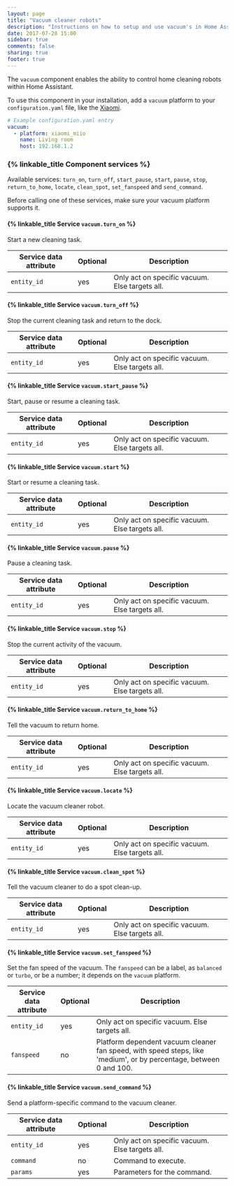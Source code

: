 ```yaml
---
layout: page
title: "Vacuum cleaner robots"
description: "Instructions on how to setup and use vacuum's in Home Assistant."
date: 2017-07-28 15:00
sidebar: true
comments: false
sharing: true
footer: true
---
```


The `vacuum` component enables the ability to control home cleaning robots within Home Assistant.

To use this component in your installation, add a `vacuum` platform to your `configuration.yaml` file, like the [Xiaomi](/components/vacuum.xiaomi_miio/).

```yaml
# Example configuration.yaml entry
vacuum:
  - platform: xiaomi_miio
    name: Living room
    host: 192.168.1.2
```

### {% linkable_title Component services %}

Available services: `turn_on`, `turn_off`, `start_pause`, `start`, `pause`, `stop`, `return_to_home`, `locate`, `clean_spot`, `set_fanspeed` and `send_command`.

Before calling one of these services, make sure your vacuum platform supports it.

#### {% linkable_title Service `vacuum.turn_on` %}

Start a new cleaning task.

| Service data attribute    | Optional | Description                                           |
|---------------------------|----------|-------------------------------------------------------|
| `entity_id`               |      yes | Only act on specific vacuum. Else targets all.        |

#### {% linkable_title Service `vacuum.turn_off` %}

Stop the current cleaning task and return to the dock.

| Service data attribute    | Optional | Description                                           |
|---------------------------|----------|-------------------------------------------------------|
| `entity_id`               |      yes | Only act on specific vacuum. Else targets all.        |

#### {% linkable_title Service `vacuum.start_pause` %}

Start, pause or resume a cleaning task.

| Service data attribute    | Optional | Description                                           |
|---------------------------|----------|-------------------------------------------------------|
| `entity_id`               |      yes | Only act on specific vacuum. Else targets all.        |

#### {% linkable_title Service `vacuum.start` %}

Start or resume a cleaning task.

| Service data attribute    | Optional | Description                                           |
|---------------------------|----------|-------------------------------------------------------|
| `entity_id`               |      yes | Only act on specific vacuum. Else targets all.        |

#### {% linkable_title Service `vacuum.pause` %}

Pause a cleaning task.

| Service data attribute    | Optional | Description                                           |
|---------------------------|----------|-------------------------------------------------------|
| `entity_id`               |      yes | Only act on specific vacuum. Else targets all.        |

#### {% linkable_title Service `vacuum.stop` %}

Stop the current activity of the vacuum.

| Service data attribute    | Optional | Description                                           |
|---------------------------|----------|-------------------------------------------------------|
| `entity_id`               |      yes | Only act on specific vacuum. Else targets all.        |

#### {% linkable_title Service `vacuum.return_to_home` %}

Tell the vacuum to return home.

| Service data attribute    | Optional | Description                                           |
|---------------------------|----------|-------------------------------------------------------|
| `entity_id`               |      yes | Only act on specific vacuum. Else targets all.        |

#### {% linkable_title Service `vacuum.locate` %}

Locate the vacuum cleaner robot.

| Service data attribute    | Optional | Description                                           |
|---------------------------|----------|-------------------------------------------------------|
| `entity_id`               |      yes | Only act on specific vacuum. Else targets all.        |

#### {% linkable_title Service `vacuum.clean_spot` %}

Tell the vacuum cleaner to do a spot clean-up.

| Service data attribute    | Optional | Description                                           |
|---------------------------|----------|-------------------------------------------------------|
| `entity_id`               |      yes | Only act on specific vacuum. Else targets all.        |

#### {% linkable_title Service `vacuum.set_fanspeed` %}

Set the fan speed of the vacuum. The `fanspeed` can be a label, as `balanced` or `turbo`, or be a number; it depends on the `vacuum` platform.

| Service data attribute    | Optional | Description                                           |
|---------------------------|----------|-------------------------------------------------------|
| `entity_id`               |      yes | Only act on specific vacuum. Else targets all.        |
| `fanspeed`                |       no | Platform dependent vacuum cleaner fan speed, with speed steps, like 'medium', or by percentage, between 0 and 100. |

#### {% linkable_title Service `vacuum.send_command` %}

Send a platform-specific command to the vacuum cleaner.

| Service data attribute    | Optional | Description                                           |
|---------------------------|----------|-------------------------------------------------------|
| `entity_id`               |      yes | Only act on specific vacuum. Else targets all.        |
| `command`                 |       no | Command to execute.                                   |
| `params`                  |      yes | Parameters for the command.                           |
